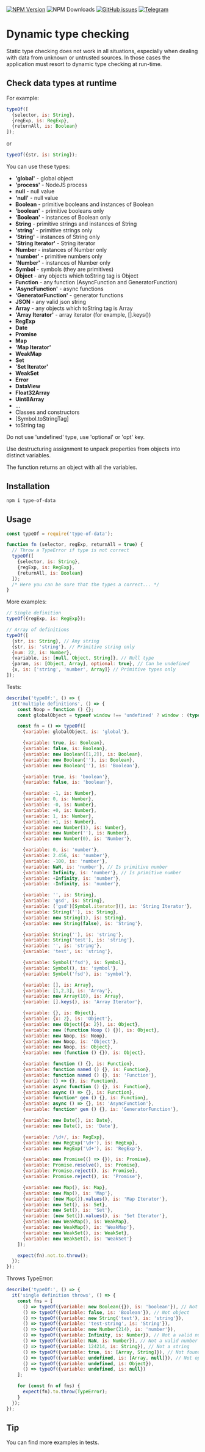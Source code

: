 
[![NPM Version][npm-image]][npm-url] ![NPM Downloads][downloads-image] [![GitHub issues][issues-image]][issues-url] [![Telegram][telegram-image]][telegram-url]

[npm-image]: https://img.shields.io/npm/v/type-of-data.svg
[npm-url]: https://www.npmjs.com/package/type-of-data
[downloads-image]: https://img.shields.io/npm/dw/type-of-data.svg
[deps-image]: https://david-dm.org/doasync/type-of-data.svg
[issues-image]: https://img.shields.io/github/issues/doasync/type-of-data.svg
[issues-url]: https://github.com/doasync/type-of-data/issues
[license-image]: https://img.shields.io/badge/license-MIT-blue.svg
[license-url]: https://raw.githubusercontent.com/doasync/type-of-data/master/LICENSE
[telegram-image]: http://i.imgur.com/WANXk3d.png
[telegram-url]: https://t.me/doasync

Dynamic type checking
======================

Static type checking does not work in all situations, especially when dealing with data from unknown or untrusted sources. In those cases the application must resort to dynamic type checking at run-time. 

Check data types at runtime
-------------
For example:
```javascript
typeOf([
  {selector, is: String},
  {regExp, is: RegExp},
  {returnAll, is: Boolean}
]);
```
or
```javascript
typeOf({str, is: String});
```

You can use these types:
* **'global'** - global object
* **'process'** - NodeJS process
* **null** - null value
* **'null'** - null value
* **Boolean** - primitive booleans and instances of Boolean
* **'boolean'** - primitive booleans only
* **'Boolean'** - instances of Boolean only
* **String** - primitive strings and instances of String
* **'string'** - primitive strings only
* **'String'** - instances of String only
* **'String Iterator'** - String iterator
* **Number** - instances of Number only
* **'number'** - primitive numbers only
* **'Number'** - instances of Number only
* **Symbol** - symbols (they are primitives)
* **Object** - any objects which toString tag is Object
* **Function** - any function (AsyncFunction and GeneratorFunction)
* **'AsyncFunction'** - async functions
* **'GeneratorFunction'** - generator functions
* **JSON** - any valid json string
* **Array** - any objects which toString tag is Array
* **'Array Iterator'** - array iterator (for example, [].keys())
* **RegExp**
* **Date**
* **Promise**
* **Map**
* **'Map Iterator'**
* **WeakMap**
* **Set**
* **'Set Iterator'**
* **WeakSet**
* **Error**
* **DataView**
* **Float32Array**
* **Uint8Array**
* ...
* Classes and constructors
* [Symbol.toStringTag]
* toString tag

Do not use 'undefined' type, use 'optional' or 'opt' key.

Use destructuring assignment to unpack properties from objects into distinct variables.

The function returns an object with all the variables.

Installation
-------------

```bash
npm i type-of-data
```

Usage
-------------------

```javascript
const typeOf = require('type-of-data');

function fn (selector, regExp, returnAll = true) {
  // Throw a TypeError if type is not correct
  typeOf([
    {selector, is: String},
    {regExp, is: RegExp},
    {returnAll, is: Boolean}
  ]);
  /* Here you can be sure that the types a correct... */
}
```
More examples:
```javascript
// Single definition
typeOf({regExp, is: RegExp});

// Array of definitions
typeOf([
  {str, is: String}, // Any string
  {str, is: 'string'}, // Primitive string only
  {num: 22, is: Number},
  {variable, is: [null, Object, String]}, // Null type
  {param, is: [Object, Array], optional: true}, // Can be undefined
  {x, is: ['string', 'number', Array]} // Primitive types only
]);
```

Tests:

```javascript
describe('typeOf:', () => {
  it('multiple definitions', () => {
    const Noop = function () {};
    const globalObject = typeof window !== 'undefined' ? window : (typeof global !== 'undefined' ? global : self);

    const fn = () => typeOf([
      {variable: globalObject, is: 'global'},

      {variable: true, is: Boolean},
      {variable: false, is: Boolean},
      {variable: new Boolean([1,2]), is: Boolean},
      {variable: new Boolean(''), is: Boolean},
      {variable: new Boolean(''), is: 'Boolean'},

      {variable: true, is: 'boolean'},
      {variable: false, is: 'boolean'},

      {variable: -1, is: Number},
      {variable: 0, is: Number},
      {variable: -0, is: Number},
      {variable: +0, is: Number},
      {variable: 1, is: Number},
      {variable: +1, is: Number},
      {variable: new Number(1), is: Number},
      {variable: new Number(''), is: Number},
      {variable: new Number(0), is: 'Number'},

      {variable: 0, is: 'number'},
      {variable: 2.456, is: 'number'},
      {variable: -100, is: 'number'},
      {variable: NaN, is: 'number'}, // Is primitive number
      {variable: Infinity, is: 'number'}, // Is primitive number
      {variable: +Infinity, is: 'number'},
      {variable: -Infinity, is: 'number'},

      {variable: '', is: String},
      {variable: 'gsd', is: String},
      {variable: ('gsd')[Symbol.iterator](), is: 'String Iterator'},
      {variable: String(''), is: String},
      {variable: new String(1), is: String},
      {variable: new String(false), is: 'String'},

      {variable: String(''), is: 'string'},
      {variable: String('test'), is: 'string'},
      {variable: '', is: 'string'},
      {variable: 'test', is: 'string'},

      {variable: Symbol('fsd'), is: Symbol},
      {variable: Symbol(), is: 'symbol'},
      {variable: Symbol('fsd'), is: 'symbol'},

      {variable: [], is: Array},
      {variable: [1,2,3], is: 'Array'},
      {variable: new Array(10), is: Array},
      {variable: [].keys(), is: 'Array Iterator'},

      {variable: {}, is: Object},
      {variable: {x: 2}, is: 'Object'},
      {variable: new Object({a: 2}), is: Object},
      {variable: new (function Noop () {}), is: Object},
      {variable: new Noop, is: Noop},
      {variable: new Noop, is: 'Object'},
      {variable: new Noop, is: Object},
      {variable: new (function () {}), is: Object},

      {variable: function () {}, is: Function},
      {variable: function named () {}, is: Function},
      {variable: function named () {}, is: 'Function'},
      {variable: () => {}, is: Function},
      {variable: async function () {}, is: Function},
      {variable: async () => {}, is: Function},
      {variable: function* gen () {}, is: Function},
      {variable: async () => {}, is: 'AsyncFunction'},
      {variable: function* gen () {}, is: 'GeneratorFunction'},

      {variable: new Date(), is: Date},
      {variable: new Date(), is: 'Date'},

      {variable: /\d+/, is: RegExp},
      {variable: new RegExp('\d+'), is: RegExp},
      {variable: new RegExp('\d+'), is: 'RegExp'},

      {variable: new Promise(() => {}), is: Promise},
      {variable: Promise.resolve(), is: Promise},
      {variable: Promise.reject(), is: Promise},
      {variable: Promise.reject(), is: 'Promise'},

      {variable: new Map(), is: Map},
      {variable: new Map(), is: 'Map'},
      {variable: (new Map()).values(), is: 'Map Iterator'},
      {variable: new Set(), is: Set},
      {variable: new Set(), is: 'Set'},
      {variable: (new Set()).values(), is: 'Set Iterator'},
      {variable: new WeakMap(), is: WeakMap},
      {variable: new WeakMap(), is: 'WeakMap'},
      {variable: new WeakSet(), is: WeakSet},
      {variable: new WeakSet(), is: 'WeakSet'}
    ]);

    expect(fn).not.to.throw();
  });
});
```
Throws TypeError:
```javascript
describe('typeOf:', () => {
  it('single definition throws', () => {
    const fns = [
      () => typeOf({variable: new Boolean({}), is: 'boolean'}), // Not primitive
      () => typeOf({variable: false, is: 'Boolean'}), // Not object
      () => typeOf({variable: new String('test'), is: 'string'}),
      () => typeOf({variable: 'test-string', is: 'String'}),
      () => typeOf({variable: new Number(214), is: 'number'}),
      () => typeOf({variable: Infinity, is: Number}), // Not a valid number
      () => typeOf({variable: NaN, is: Number}), // Not a valid number
      () => typeOf({variable: 124214, is: String}), // Not a string
      () => typeOf({variable: true, is: [Array, String]}), // Not found
      () => typeOf({variable: undefined, is: [Array, null]}), // Not optional
      () => typeOf({variable: undefined, is: Object}),
      () => typeOf({variable: undefined, is: null})
    ];

    for (const fn of fns) {
      expect(fn).to.throw(TypeError);
    }
  });
});
```

Tip
------------------

You can find more examples in tests.